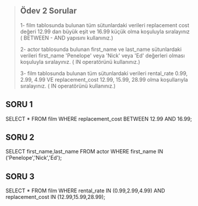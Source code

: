 > ## Ödev 2 Sorular
 >1- film tablosunda bulunan tüm sütunlardaki verileri replacement cost değeri 12.99 dan büyük eşit ve 16.99 küçük olma koşuluyla sıralayınız ( BETWEEN - AND yapısını kullanınız.)
>
>2- actor tablosunda bulunan first_name ve last_name sütunlardaki verileri first_name 'Penelope' veya 'Nick' veya 'Ed' değerleri olması koşuluyla sıralayınız. ( IN operatörünü kullanınız.)
>
>3- film tablosunda bulunan tüm sütunlardaki verileri rental_rate 0.99, 2.99, 4.99 VE replacement_cost 12.99, 15.99, 28.99 olma koşullarıyla sıralayınız. ( IN operatörünü kullanınız.)

## SORU 1

SELECT * FROM film
WHERE replacement_cost BETWEEN 12.99 AND 16.99;

## SORU 2

SELECT first_name,last_name FROM actor
WHERE first_name IN ('Penelope','Nick','Ed');

## SORU 3

SELECT * FROM film
WHERE rental_rate IN (0.99,2.99,4.99) 
AND replacement_cost IN (12.99,15.99,28.99);


